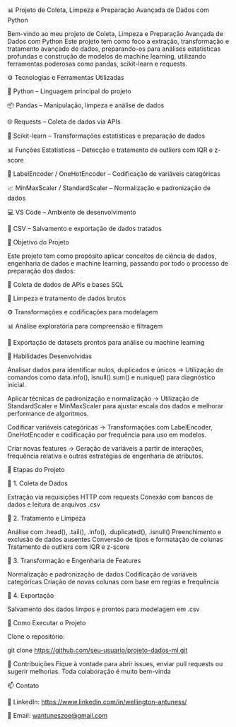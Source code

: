 📊 Projeto de Coleta, Limpeza e Preparação Avançada de Dados com Python

Bem-vindo ao meu projeto de Coleta, Limpeza e Preparação Avançada de Dados com Python Este projeto tem como foco a extração, transformação e tratamento avançado de dados, preparando-os para análises estatísticas profundas e construção de modelos de machine learning, utilizando ferramentas poderosas como pandas, scikit-learn e requests.

⚙️ Tecnologias e Ferramentas Utilizadas

🐍 Python – Linguagem principal do projeto

📦 Pandas – Manipulação, limpeza e análise de dados

🌐 Requests – Coleta de dados via APIs

🧮 Scikit-learn – Transformações estatísticas e preparação de dados

📊 Funções Estatísticas – Detecção e tratamento de outliers com IQR e z-score

🧠 LabelEncoder / OneHotEncoder – Codificação de variáveis categóricas

📈 MinMaxScaler / StandardScaler – Normalização e padronização de dados

💻 VS Code – Ambiente de desenvolvimento

💾 CSV – Salvamento e exportação de dados tratados

🎯 Objetivo do Projeto

Este projeto tem como propósito aplicar conceitos de ciência de dados, engenharia de dados e machine learning, passando por todo o processo de preparação dos dados:


🔄 Coleta de dados de APIs e bases SQL

🧹 Limpeza e tratamento de dados brutos

⚙️ Transformações e codificações para modelagem

📊 Análise exploratória para compreensão e filtragem

💾 Exportação de datasets prontos para análise ou machine learning

🧠 Habilidades Desenvolvidas

Analisar dados para identificar nulos, duplicados e únicos
→ Utilização de comandos como data.info(), isnull().sum() e nunique() para diagnóstico inicial.

Aplicar técnicas de padronização e normalização
→ Utilização de StandardScaler e MinMaxScaler para ajustar escala dos dados e melhorar performance de algoritmos.

Codificar variáveis categóricas
→ Transformações com LabelEncoder, OneHotEncoder e codificação por frequência para uso em modelos.

Criar novas features → Geração de variáveis a partir de interações, frequência relativa e outras estratégias de engenharia de atributos.

🧠 Etapas do Projeto

🔽 1. Coleta de Dados

Extração via requisições HTTP com requests
Conexão com bancos de dados e leitura de arquivos .csv

🧹 2. Tratamento e Limpeza

Análise com .head(), .tail(), .info(), .duplicated(), .isnull()
Preenchimento e exclusão de dados ausentes
Conversão de tipos e formatação de colunas
Tratamento de outliers com IQR e z-score

🔄 3. Transformação e Engenharia de Features

Normalização e padronização de dados
Codificação de variáveis categóricas
Criação de novas colunas com base em regras e frequência

💾 4. Exportação

Salvamento dos dados limpos e prontos para modelagem em .csv

🚀 Como Executar o Projeto

Clone o repositório:

git clone https://github.com/seu-usuario/projeto-dados-ml.git


🤝 Contribuições
Fique à vontade para abrir issues, enviar pull requests ou sugerir melhorias.
Toda colaboração é muito bem-vinda


📫 Contato

💼 LinkedIn: https://www.linkedin.com/in/wellington-antuness/


📧 Email: wantuneszoe@gmail.com

